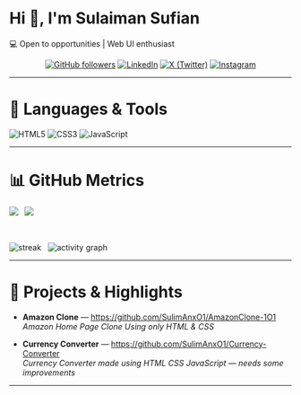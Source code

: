 # Hi 👋, I'm Sulaiman Sufian

💻 Open to opportunities | Web UI enthusiast

<p align="center">
  <a href="https://github.com/SulimAnxO1"><img alt="GitHub followers" src="https://img.shields.io/github/followers/SulimAnxO1?label=Follow&style=for-the-badge" /></a>
  <a href="https://www.linkedin.com/in/suli-man-xo1/"><img alt="LinkedIn" src="https://img.shields.io/badge/-LinkedIn-0A66C2?style=for-the-badge&logo=linkedin&logoColor=white" /></a>
  <a href="https://x.com/Suli_mAn_x01"><img alt="X (Twitter)" src="https://img.shields.io/badge/-X-1DA1F2?style=for-the-badge&logo=twitter&logoColor=white" /></a>
  <a href="https://www.instagram.com/suli_man_x01/"><img alt="Instagram" src="https://img.shields.io/badge/-Instagram-E4405F?style=for-the-badge&logo=instagram&logoColor=white" /></a>
</p>

---

# 🧰 Languages & Tools

<p>
  <img src="https://img.shields.io/badge/HTML5-E34F26?style=flat-square&logo=html5&logoColor=white" alt="HTML5" />
  <img src="https://img.shields.io/badge/CSS3-1572B6?style=flat-square&logo=css3&logoColor=white" alt="CSS3" />
  <img src="https://img.shields.io/badge/JavaScript-F7DF1E?style=flat-square&logo=javascript&logoColor=black" alt="JavaScript" />
</p>

---

# 📊 GitHub Metrics

<p float="left">
  <img align="left" src="https://github-readme-stats.vercel.app/api?username=SulimAnxO1&show_icons=true&theme=tokyonight&hide_rank=true" />
  &nbsp;
  <img src="https://github-readme-stats.vercel.app/api/top-langs/?username=SulimAnxO1&layout=compact&theme=tokyonight" />
</p>

<br clear="all"/>

<p float="left">
  <img src="https://github-readme-streak-stats.herokuapp.com/?user=SulimAnxO1&theme=tokyonight" alt="streak" />
  &nbsp;
  <img src="https://activity-graph.herokuapp.com/graph?username=SulimAnxO1&theme=react-dark&area=true" alt="activity graph" />
</p>

---

# 🔭 Projects & Highlights

- **Amazon Clone** — https://github.com/SulimAnxO1/AmazonClone-1O1  
  _Amazon Home Page Clone Using only HTML & CSS_

- **Currency Converter** — https://github.com/SulimAnxO1/Currency-Converter  
  _Currency Converter made using HTML CSS JavaScript — needs some improvements_

---
